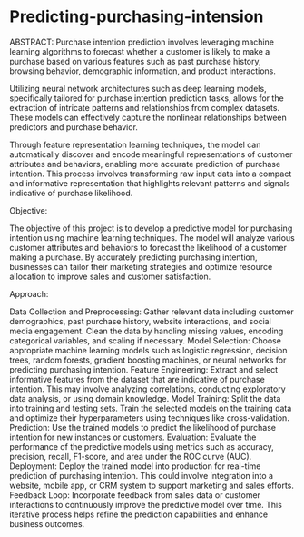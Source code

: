 # Predicting-purchasing-intension
  ABSTRACT:
Purchase intention prediction involves leveraging machine learning algorithms to forecast whether a customer is likely to make a purchase based on various features such as past purchase history, browsing behavior, demographic information, and product interactions.

 Utilizing neural network architectures such as deep learning models, specifically tailored for purchase intention prediction tasks, allows for the extraction of intricate patterns and relationships from complex datasets. These models can effectively capture the nonlinear relationships between predictors and purchase behavior.

Through feature representation learning techniques, the model can automatically discover and encode meaningful representations of customer attributes and behaviors, enabling more accurate prediction of purchase intention. This process involves transforming raw input data into a compact and informative representation that highlights relevant patterns and signals indicative of purchase likelihood.


Objective:

The objective of this project is to develop a predictive model for purchasing intention using machine learning techniques. The model will analyze various customer attributes and behaviors to forecast the likelihood of a customer making a purchase. By accurately predicting purchasing intention, businesses can tailor their marketing strategies and optimize resource allocation to improve sales and customer satisfaction.

Approach:

Data Collection and Preprocessing: Gather relevant data including customer demographics, past purchase history, website interactions, and social media engagement. Clean the data by handling missing values, encoding categorical variables, and scaling if necessary.
Model Selection: Choose appropriate machine learning models such as logistic regression, decision trees, random forests, gradient boosting machines, or neural networks for predicting purchasing intention.
Feature Engineering: Extract and select informative features from the dataset that are indicative of purchase intention. This may involve analyzing correlations, conducting exploratory data analysis, or using domain knowledge.
Model Training: Split the data into training and testing sets. Train the selected models on the training data and optimize their hyperparameters using techniques like cross-validation.
Prediction: Use the trained models to predict the likelihood of purchase intention for new instances or customers.
Evaluation: Evaluate the performance of the predictive models using metrics such as accuracy, precision, recall, F1-score, and area under the ROC curve (AUC).
Deployment: Deploy the trained model into production for real-time prediction of purchasing intention. This could involve integration into a website, mobile app, or CRM system to support marketing and sales efforts.
Feedback Loop: Incorporate feedback from sales data or customer interactions to continuously improve the predictive model over time. This iterative process helps refine the prediction capabilities and enhance business outcomes.
